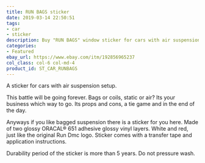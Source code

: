 ```yaml
---
title: RUN BAGS sticker
date: 2019-03-14 22:50:51
tags:
- car
- sticker
description: Buy "RUN BAGS" window sticker for cars with air suspension. Visually designed to look like RUN DMC logo.
categories:
- Featured
ebay_url: https://www.ebay.com/itm/192856965237
col_class: col-6 col-md-4
product_id: ST_CAR_RUNBAGS
---
```


A sticker for cars with air suspension setup.

<!-- more -->
<!-- {% asset_img content-image run-bags-stance-jdm-sticker.jpg 500 500 'Run Bags window vinyl sticker for bagged car"Run Bags window vinyl sticker for stanced lowered cars on air suspension"' %} -->

This battle will be going forever. Bags or coils, static or air? Its your business which way to go. Its props and cons, a tie game and in the end of the day.

Anyways if you like bagged suspension there is a sticker for you here. Made of two glossy ORACAL® 651 adhesive glossy vinyl layers. White and red, just like the original Run Dmc logo. Sticker comes with a transfer tape and application instructions.

Durability period of the sticker is more than 5 years. Do not pressure wash.

